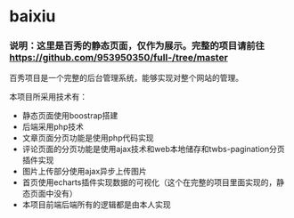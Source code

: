 # baixiu
### 说明：这里是百秀的静态页面，仅作为展示。完整的项目请前往 https://github.com/953950350/full-/tree/master

百秀项目是一个完整的后台管理系统，能够实现对整个网站的管理。

本项目所采用技术有：

  - 静态页面使用boostrap搭建
  - 后端采用php技术
  - 文章页面分页功能是使用php代码实现
  - 评论页面的分页功能是使用ajax技术和web本地储存和twbs-pagination分页插件实现
  - 图片上传部分使用ajax异步上传图片
  - 首页使用echarts插件实现数据的可视化（这个在完整的项目里面实现的，静态页面中没有）
  - 本项目前端后端所有的逻辑都是由本人实现
